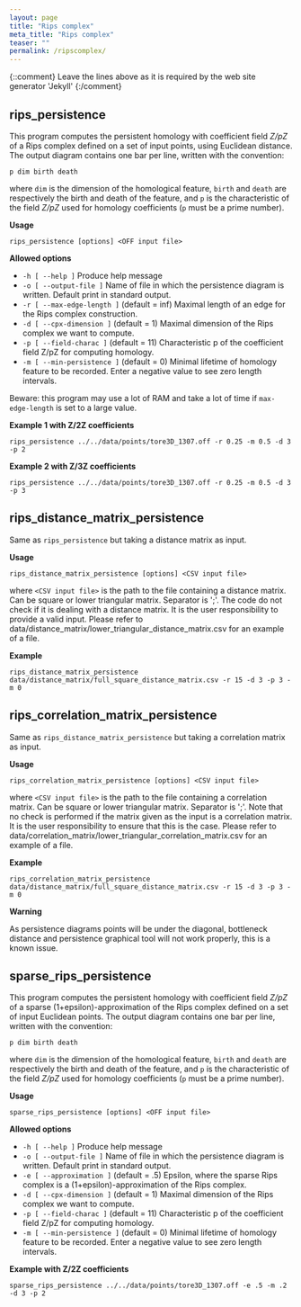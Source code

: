 ```yaml
---
layout: page
title: "Rips complex"
meta_title: "Rips complex"
teaser: ""
permalink: /ripscomplex/
---
```

{::comment}
Leave the lines above as it is required by the web site generator 'Jekyll'
{:/comment}


## rips_persistence ##
This program computes the persistent homology with coefficient field *Z/pZ* of a Rips complex defined on a set of input points, using Euclidean distance. The output diagram contains one bar per line, written with the convention:

`p dim birth death`

where `dim` is the dimension of the homological feature, `birth` and `death` are respectively the birth and death of the feature, and `p` is the characteristic of the field *Z/pZ* used for homology coefficients (`p` must be a prime number).

**Usage**

`rips_persistence [options] <OFF input file>`

**Allowed options**

* `-h [ --help ]` Produce help message
* `-o [ --output-file ]` Name of file in which the persistence diagram is written. Default print in standard output.
* `-r [ --max-edge-length ]` (default = inf) Maximal length of an edge for the Rips complex construction.
* `-d [ --cpx-dimension ]` (default = 1) Maximal dimension of the Rips complex we want to compute.
* `-p [ --field-charac ]` (default = 11)     Characteristic p of the coefficient field Z/pZ for computing homology.
* `-m [ --min-persistence ]` (default = 0) Minimal lifetime of homology feature to be recorded. Enter a negative value to see zero length intervals.

Beware: this program may use a lot of RAM and take a lot of time if `max-edge-length` is set to a large value.

**Example 1 with Z/2Z coefficients**

`rips_persistence ../../data/points/tore3D_1307.off -r 0.25 -m 0.5 -d 3 -p 2`

**Example 2 with Z/3Z coefficients**

`rips_persistence ../../data/points/tore3D_1307.off -r 0.25 -m 0.5 -d 3 -p 3`


## rips_distance_matrix_persistence ##

Same as `rips_persistence` but taking a distance matrix as input.

**Usage**

`rips_distance_matrix_persistence [options] <CSV input file>`

where
`<CSV input file>` is the path to the file containing a distance matrix. Can be square or lower triangular matrix. Separator is ';'.
The code do not check if it is dealing with a distance matrix. It is the user responsibility to provide a valid input.
Please refer to data/distance_matrix/lower_triangular_distance_matrix.csv for an example of a file.

**Example**

`rips_distance_matrix_persistence data/distance_matrix/full_square_distance_matrix.csv -r 15 -d 3 -p 3 -m 0`


## rips_correlation_matrix_persistence ##

Same as `rips_distance_matrix_persistence` but taking a correlation matrix as input.

**Usage**

`rips_correlation_matrix_persistence [options] <CSV input file>`

where
`<CSV input file>` is the path to the file containing a correlation matrix. Can be square or lower triangular matrix. Separator is ';'.
Note that no check is performed if the matrix given as the input is a correlation matrix.
It is the user responsibility to ensure that this is the case.
Please refer to data/correlation_matrix/lower_triangular_correlation_matrix.csv for an example of a file.

**Example**

`rips_correlation_matrix_persistence data/distance_matrix/full_square_distance_matrix.csv -r 15 -d 3 -p 3 -m 0`

**Warning**

As persistence diagrams points will be under the diagonal, bottleneck distance and persistence graphical tool will not work
properly, this is a known issue.


## sparse_rips_persistence ##
This program computes the persistent homology with coefficient field *Z/pZ*
of a sparse (1+epsilon)-approximation of the Rips complex defined on a set of input Euclidean points. The output diagram contains one bar per line, written with the convention:

`p dim birth death`

where `dim` is the dimension of the homological feature, `birth` and `death` are respectively the birth and death of the feature, and `p` is the characteristic of the field *Z/pZ* used for homology coefficients (`p` must be a prime number).

**Usage**

`sparse_rips_persistence [options] <OFF input file>`

**Allowed options**

* `-h [ --help ]` Produce help message
* `-o [ --output-file ]` Name of file in which the persistence diagram is written. Default print in standard output.
* `-e [ --approximation ]` (default = .5) Epsilon, where the sparse Rips complex is a (1+epsilon)-approximation of the Rips complex.
* `-d [ --cpx-dimension ]` (default = 1) Maximal dimension of the Rips complex we want to compute.
* `-p [ --field-charac ]` (default = 11)     Characteristic p of the coefficient field Z/pZ for computing homology.
* `-m [ --min-persistence ]` (default = 0) Minimal lifetime of homology feature to be recorded. Enter a negative value to see zero length intervals.

**Example with Z/2Z coefficients**

`sparse_rips_persistence ../../data/points/tore3D_1307.off -e .5 -m .2 -d 3 -p 2`
